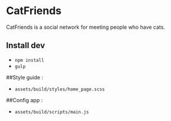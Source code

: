 # CatFriends
CatFriends is a social network for meeting people who have cats.


## Install dev
- `npm install`
- `gulp`


##Style guide :
- `assets/build/styles/home_page.scss`

##Config app :
- `assets/build/scripts/main.js`
